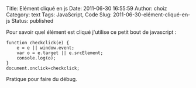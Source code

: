 Title: Elément cliqué en js
Date: 2011-06-30 16:55:59
Author: choiz
Category: text
Tags: JavaScript, Code
Slug: 2011-06-30-elément-cliqué-en-js
Status: published

Pour savoir quel élément est cliqué j'utilise ce petit bout de javascript :

    function checkclick(e) {
        e = e || window.event;
        var o = e.target || e.srcElement;
        console.log(o);
    }
    document.onclick=checkclick;

Pratique pour faire du débug.
